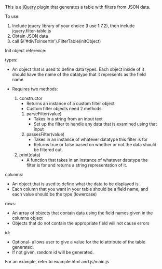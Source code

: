 This is a [jQuery](http://jquery.com) plugin that generates a table with filters from JSON data.

To use:

 1. Include jquery library of your choice (I use 1.7.2), then include jquery.filter-table.js
 2. Obtain JSON data
 3. call $('#divToInsertIn').FilterTable(initObject)

Init object reference:

types:

 - An object that is used to define data types.  Each object inside of it should have the name of the datatype that it represents as the field name.
 - Requires two methods:

     1. constructor
        *   Returns an instance of a custom filter object
        *   Custom filter objects need 2 methods:
           1. parseFilter(value)
               * Takes in a string from an input text
               * Set up the filter to handle any data that is examined using that input
           2. passesFilter(value)
               * Takes in an instance of whatever datatype this filter is for
               * Returns true or false based on whether or not the data should be filtered out.
     2. print(data)
         * A function that takes in an instance of whatever datatype the filter is for and returns a string representation of it.

columns:

  * An object that is used to define what the data to be displayed is.
  * Each column that you want in your table should be a field name, and each value should be the type (lowercase)
    
rows:

  * An array of objects that contain data using the field names given in the columns object
  * Objects that do not contain the appropriate field will not cause errors

id:

  * Optional- allows user to give a value for the id attribute of the table generated.
  * If not given, random id will be generated.
    
For an example, refer to example.html and js/main.js